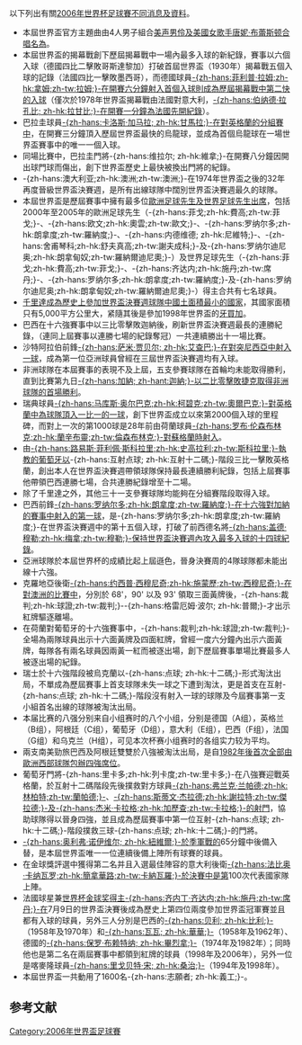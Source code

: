 以下列出有關[2006年世界杯足球賽不同消息及資料](../Page/2006年世界杯足球賽.md "wikilink")。

  - 本屆世界盃官方主題曲由4人男子組合[美声男伶及美國女歌手](../Page/美声男伶.md "wikilink")[唐妮·布蕾斯顿合唱名為](../Page/唐妮·布蕾斯顿.md "wikilink")。
  - 本屆世界盃的揭幕戰創下歷屆揭幕戰中一場內最多入球的新紀錄，賽事以六個入球（德國四比二擊敗哥斯達黎加）打破首屆世界盃（1930年）揭幕戰五個入球的記錄（法國四比一擊敗墨西哥），而德國球員[-{zh-hans:菲利普·拉姆;zh-hk:拿姆;zh-tw:拉姆;}-在開賽六分鐘射入首個入球則成為歷屆揭幕戰中第二快的入球](../Page/菲利普·拉姆.md "wikilink")（僅次於1978年世界盃揭幕戰由法國對意大利，[-{zh-hans:伯纳德·拉孔比;
    zh-hk:拉甘比;}-在開賽一分鐘為法國先開紀錄](../Page/伯纳德·拉孔比.md "wikilink")）。
  - 巴拉圭球員[-{zh-hans:卡洛斯·加马拉;
    zh-hk:甘馬拉;}-在對英格蘭的分組賽中](../Page/卡洛斯·加马拉.md "wikilink")，在開賽三分鐘頂入歷屆世界盃最快的烏龍球，並成為首個烏龍球在一場世界盃賽事中的唯一一個入球。
  - 同場比賽中，巴拉圭門將-{zh-hans:维拉尔;
    zh-hk:維拿;}-在開賽八分鐘因開出球門球而傷出，創下世界盃歷史上最快被換出門將的紀錄。
  - \-{zh-hans:澳大利亚;zh-hk:澳洲;zh-tw:澳洲;}-在1974年世界盃之後的32年再度晉級世界盃決賽週，是所有出線球隊中闊別世界盃決賽週最久的球隊。
  - 本屆世界盃是歷屆賽事中擁有最多位[歐洲足球先生及](../Page/歐洲足球先生.md "wikilink")[世界足球先生出席](../Page/世界足球先生.md "wikilink")，包括2000年至2005年的歐洲足球先生（-{zh-hans:菲戈;zh-hk:費高;zh-tw:菲戈;}-、-{zh-hans:欧文;zh-hk:奧雲;zh-tw:歐文;}-、-{zh-hans:罗纳尔多;zh-hk:朗拿度;zh-tw:羅納度;}-、-{zh-hans:内德维德;
    zh-hk:尼維特;}-、-{zh-hans:舍甫琴科;zh-hk:舒夫真高;zh-tw:謝夫成科;}-及-{zh-hans:罗纳尔迪尼奥;zh-hk:朗拿甸奴;zh-tw:羅納爾迪尼奧;}-）及世界足球先生（-{zh-hans:菲戈;zh-hk:費高;zh-tw:菲戈;}-、-{zh-hans:齐达内;zh-hk:施丹;zh-tw:席丹;}-、-{zh-hans:罗纳尔多;zh-hk:朗拿度;zh-tw:羅納度;}-及-{zh-hans:罗纳尔迪尼奥;zh-hk:朗拿甸奴;zh-tw:羅納爾迪尼奧;}-）得主合共有七名球員。
  - [千里達成為歷史上參加世界盃決賽週球隊中國土面積最小的國家](../Page/千里達.md "wikilink")，其國家面積只有5,000平方公里大，紧隨其後是參加1998年世界盃的[牙買加](../Page/牙買加.md "wikilink")。
  - 巴西在十六強賽事中以三比零擊敗迦納後，刷新世界盃決賽週最長的連勝紀錄，（連同上屆賽事以連勝七場的紀錄奪冠）一共連續勝出十一場比賽。
  - 沙特阿拉伯前鋒[-{zh-hans:萨米·贾贝尔;
    zh-hk:艾查巴;}-在對突尼西亞中射入一球](../Page/萨米·贾贝尔.md "wikilink")，成為第一位亞洲球員曾經在三屆世界盃決賽週均有入球。
  - 非洲球隊在本屆賽事的表現不及上屆，五支參賽球隊在首輪均未能取得勝利，直到比賽第九日[-{zh-hans:加納;
    zh-hant:迦納;}-以二比零擊敗](../Page/迦納.md "wikilink")[捷克取得非洲球隊的首場勝利](../Page/捷克.md "wikilink")。
  - 瑞典球員[-{zh-hans:马库斯·奥尔巴克;zh-hk:柯碧克;zh-tw:奧爾巴克;}-對英格蘭中為球隊頂入一比一的一球](../Page/马库斯·奥尔巴克.md "wikilink")，創下世界盃成立以來第2000個入球的里程碑，而對上一次的第1000球是28年前由荷蘭球員[-{zh-hans:罗布·伦森布林克;zh-hk:蘭辛布靈;zh-tw:倫森布林克;}-對蘇格蘭時射入](../Page/罗布·伦森布林克.md "wikilink")。
  - 由[-{zh-hans:路易斯·菲利佩·斯科拉里;zh-hk:史高拉利;zh-tw:斯科拉里;}-執教的葡萄牙以](../Page/路易斯·菲利佩·斯科拉里.md "wikilink")-{zh-hans:互射点球;
    zh-hk:互射十二碼;}-階段三比一擊敗英格蘭，創出本人在世界盃決賽週帶領球隊保持最長連續勝利紀錄，包括上屆賽事他帶領巴西連勝七場，合共連勝紀錄增至十二場。
  - 除了千里達之外，其他三十一支參賽球隊均能夠在分組賽階段取得入球。
  - 巴西前鋒[-{zh-hans:罗纳尔多;zh-hk:朗拿度;zh-tw:羅納度;}-在十六強對加納的賽事中射入的第一球](../Page/罗纳尔多.md "wikilink")，是-{zh-hans:罗纳尔多;zh-hk:朗拿度;zh-tw:羅納度;}-在世界盃決賽週中的第十五個入球，打破了前西德名將[-{zh-hans:盖德·穆勒;zh-hk:梅拿;zh-tw:穆勒;}-保持世界盃決賽週內攻入最多入球的十四球紀錄](../Page/盖德·穆勒.md "wikilink")。
  - 亞洲球隊於本屆世界杯的成績比起上屆遜色，晉身決賽周的4隊球隊都未能出線十六強。
  - 克羅地亞後衛[-{zh-hans:约西普·西穆尼奇;zh-hk:施蒙歷;zh-tw:西穆尼奇;}-在對澳洲的比賽中](../Page/约西普·西穆尼奇.md "wikilink")，分別於
    68'，90' 以及 93'
    領取三面黃牌後，-{zh-hans:裁判;zh-hk:球證;zh-tw:裁判;}--{zh-hans:格雷厄姆·波尔;
    zh-hk:普爾;}-才出示紅牌驅逐離場。
  - 在荷蘭對葡萄牙的十六強賽事中，-{zh-hans:裁判;zh-hk:球證;zh-tw:裁判;}-全場為兩隊球員出示十六面黃牌及四面紅牌，曾經一度六分鐘內出示六面黃牌，每隊各有兩名球員因兩黃一紅而被逐出場，創下歷屆賽事單場比賽最多人被逐出場的紀錄。
  - 瑞士於十六強階段被烏克蘭以-{zh-hans:点球;
    zh-hk:十二碼;}-形式淘汰出局，不單成為歷屆賽事上首支球隊未失一球之下遭到淘汰，更是首支在互射-{zh-hans:点球;
    zh-hk:十二碼;}-階段沒有射入一球的球隊及今屆賽事第一支小組首名出線的球隊被淘汰出局。
  - 本届比赛的八强分别来自小组赛时的八个小组，分别是德国（A组），英格兰（B组），阿根廷（C组），葡萄牙（D组），意大利（E组），巴西（F组），法国（G组）和乌克兰（H组），可见本次杯赛小组赛时的各组实力较为平均。
  - 兩支南美勁旅巴西及阿根廷雙雙於八強被淘汰出局，是自[1982年後首次全部由歐洲西部球隊包辦四強席位](../Page/1982年世界盃足球賽.md "wikilink")。
  - 葡萄牙門將-{zh-hans:里卡多;zh-hk:列卡度;zh-tw:里卡多;}-在八強賽迎戰英格蘭，於互射十二碼階段先後撲救對方球員[-{zh-hans:弗兰克·兰帕德;zh-hk:林柏特;zh-tw:蘭帕德;}-](../Page/林柏特.md "wikilink")、[-{zh-hans:斯蒂文·杰拉德;zh-hk:謝拉特;zh-tw:傑拉德;}-及](../Page/謝拉特.md "wikilink")[-{zh-hans:杰米·卡拉格;zh-hk:加歷查;zh-tw:卡拉格;}-的射門](../Page/加歷查.md "wikilink")，協助球隊得以晉身四強，並且成為歷屆賽事中第一位互射-{zh-hans:点球;
    zh-hk:十二碼;}-階段撲救三球-{zh-hans:点球; zh-hk:十二碼;}-的門將。
  - [-{zh-hans:奥利弗·诺伊维尔;
    zh-hk:紐維爾;}-於季軍戰的](../Page/奥利弗·诺伊维尔.md "wikilink")65分鐘中後備入替，是本屆世界盃唯一一位連續後備上陣所有球賽的球員。
  - 在金球獎評選中獲得第二名并且入選最佳陣容的意大利後衛[-{zh-hans:法比奥·卡纳瓦罗;zh-hk:簡拿華路;zh-tw:卡納瓦羅;}-於決賽中是第](../Page/法比奥·卡纳瓦罗.md "wikilink")100次代表國家隊上陣。
  - 法國球星兼[世界杯金球奖得主](../Page/世界杯金球奖.md "wikilink")[-{zh-hans:齐内丁·齐达内;zh-hk:施丹;zh-tw:席丹;}-在](../Page/齐内丁·齐达内.md "wikilink")7月9日的世界盃決賽後成為歷史上第四位兩度參加世界盃冠軍賽並且都有入球的球員，另外三人分別是巴西的[-{zh-hans:贝利;
    zh-hk:比利;}-](../Page/贝利.md "wikilink")（1958年及1970年）和[-{zh-hans:瓦瓦;
    zh-hk:華華;}-](../Page/瓦瓦.md "wikilink")（1958年及1962年）、德國的[-{zh-hans:保罗·布赖特纳;
    zh-hk:畢烈拿;}-](../Page/保罗·布赖特纳.md "wikilink")（1974年及1982年）；同時他也是第二名在兩屆賽事中都領到紅牌的球員（1998年及2006年），另外一位是喀麥隆球員[-{zh-hans:里戈贝特·宋;
    zh-hk:桑治;}-](../Page/里戈贝特·宋.md "wikilink")（1994年及1998年）。
  - 本屆世界盃一共動用了1600名-{zh-hans:志願者; zh-hk:義工;}-。

## 参考文献

<div class="references-small">

<references />

</div>

[Category:2006年世界盃足球賽](https://zh.wikipedia.org/wiki/Category:2006年世界盃足球賽 "wikilink")